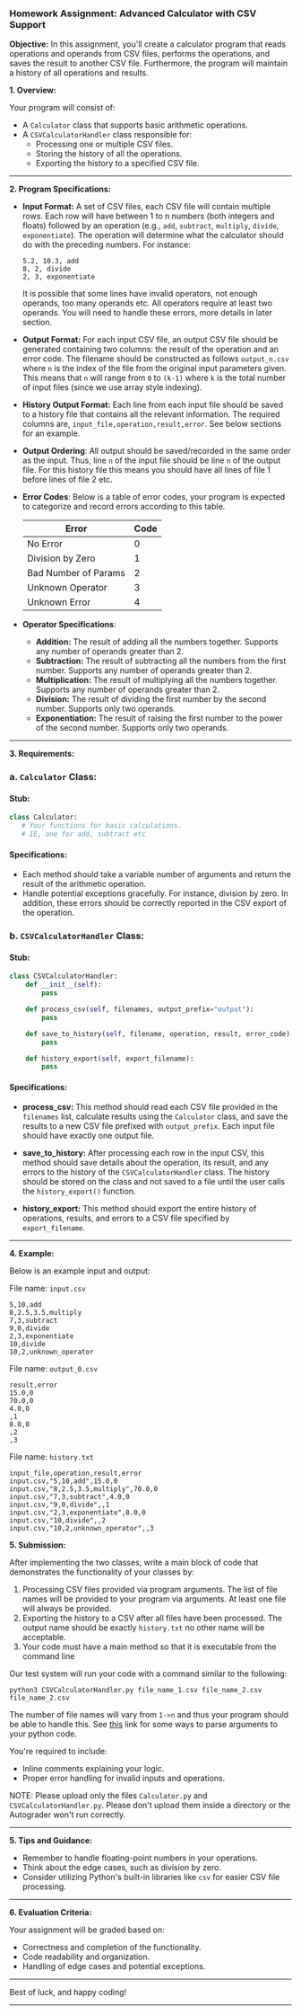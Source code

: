 ### Homework Assignment: Advanced Calculator with CSV Support

**Objective:** In this assignment, you'll create a calculator program that reads operations and operands from CSV files,
performs the operations, and saves the result to another CSV file. Furthermore, the program will maintain a history of
all operations and results.

**1. Overview:**

Your program will consist of:

- A `Calculator` class that supports basic arithmetic operations.
- A `CSVCalculatorHandler` class responsible for:
  - Processing one or multiple CSV files.
  - Storing the history of all the operations.
  - Exporting the history to a specified CSV file.

---

**2. Program Specifications:**

- **Input Format:** A set of CSV files, each CSV file will contain multiple rows. Each row will have between 1 to n numbers (both
  integers and floats) followed by an operation (e.g., `add`, `subtract`, `multiply`, `divide`, `exponentiate`). The
  operation will determine what the calculator should do with the preceding numbers. For instance:

  ```
  5.2, 10.3, add
  8, 2, divide
  2, 3, exponentiate
  ```

  It is possible that some lines have invalid operators, not enough operands, too many operands etc. All operators require at least two
  operands. You will need to handle these errors, more details in later section.

- **Output Format:** For each input CSV file, an output CSV file should be generated containing two columns: the result
  of the operation and an error code. The filename should be constructed as follows `output_n.csv` where `n` is the index of the file from the original input parameters given. This means that `n` will range from `0` to `(k-1)` where `k` is the total number of input files (since we use array style indexing).

- **History Output Format:** Each line from each input file should be saved to a history file that contains all the relevant information. The required columns are, `input_file,operation,result,error`. See below sections for an example.

- **Output Ordering**:
  All output should be saved/recorded in the same order as the input. Thus, line `n` of the input file should be line `n` of the output file. For this history file this means you should have all lines of file 1 before lines of file 2 etc.

- **Error Codes**:
  Below is a table of error codes, your program is expected to categorize and record errors according to this table.

  | Error                | Code |
  | -------------------  | ---- |
  | No Error             | 0    |
  | Division by Zero     | 1    |
  | Bad Number of Params | 2    |
  | Unknown Operator     | 3    |
  | Unknown Error        | 4    |

- **Operator Specifications**:
  - **Addition:** The result of adding all the numbers together. Supports any number of operands greater than 2.
  - **Subtraction:** The result of subtracting all the numbers from the first number. Supports any number of operands greater than 2.
  - **Multiplication:** The result of multiplying all the numbers together. Supports any number of operands greater than 2.
  - **Division:** The result of dividing the first number by the second number. Supports only two operands.
  - **Exponentiation:** The result of raising the first number to the power of the second number. Supports only two operands.
---

**3. Requirements:**

### **a. `Calculator` Class:**

#### **Stub:**

```python
class Calculator:
   # Your functions for basic calculations.
   # IE, one for add, subtract etc
```

#### **Specifications:**

- Each method should take a variable number of arguments and return the result of the arithmetic operation.
- Handle potential exceptions gracefully. For instance, division by zero. In addition, these errors should be correctly
  reported in the CSV export of the operation.

### **b. `CSVCalculatorHandler` Class:**

#### **Stub:**

```python
class CSVCalculatorHandler:
    def __init__(self):
        pass

    def process_csv(self, filenames, output_prefix="output"):
        pass

    def save_to_history(self, filename, operation, result, error_code):
        pass

    def history_export(self, export_filename):
        pass
```

#### **Specifications:**

- **process_csv:** This method should read each CSV file provided in the `filenames` list, calculate results using
  the `Calculator` class, and save the results to a new CSV file prefixed with `output_prefix`. Each input file should have exactly one output file.

- **save_to_history:** After processing each row in the input CSV, this method should save details about the operation,
  its result, and any errors to the history of the `CSVCalculatorHandler` class. The history should be stored on the class and not saved to a file until the user calls the `history_export()` function.

- **history_export:** This method should export the entire history of operations, results, and errors to a CSV file
  specified by `export_filename`.

---

**4. Example:**

Below is an example input and output:

File name: `input.csv`

```
5,10,add
8,2.5,3.5,multiply
7,3,subtract
9,0,divide
2,3,exponentiate
10,divide
10,2,unknown_operator
```

File name: `output_0.csv`

```
result,error
15.0,0
70.0,0
4.0,0
,1
8.0,0
,2
,3

```

File name: `history.txt`

```
input_file,operation,result,error
input.csv,"5,10,add",15.0,0
input.csv,"8,2.5,3.5,multiply",70.0,0
input.csv,"7,3,subtract",4.0,0
input.csv,"9,0,divide",,1
input.csv,"2,3,exponentiate",8.0,0
input.csv,"10,divide",,2
input.csv,"10,2,unknown_operator",,3

```

**5. Submission:**

After implementing the two classes, write a main block of code that demonstrates the functionality of your classes by:

1. Processing CSV files provided via program arguments. The list of file names will be provided to your program via arguments. At least one file will always be provided.
2. Exporting the history to a CSV after all files have been processed. The output name should be exactly `history.txt` no other name will be acceptable.
3. Your code must have a main method so that it is executable from the command line

Our test system will run your code with a command similar to the following:

```shell
python3 CSVCalculatorHandler.py file_name_1.csv file_name_2.csv file_name_2.csv
```

The number of file names will vary from `1->n` and thus your program should be able to handle this. See [this](https://machinelearningmastery.com/command-line-arguments-for-your-python-script/) link for some ways to parse arguments to your python code.

You're required to include:

- Inline comments explaining your logic.
- Proper error handling for invalid inputs and operations.

NOTE: Please upload only the files `Calculator.py` and `CSVCalculatorHandler.py`. Please don't upload them inside a directory or the Autograder won't run correctly.

---

**5. Tips and Guidance:**

- Remember to handle floating-point numbers in your operations.
- Think about the edge cases, such as division by zero.
- Consider utilizing Python's built-in libraries like `csv` for easier CSV file processing.

---

**6. Evaluation Criteria:**

Your assignment will be graded based on:

- Correctness and completion of the functionality.
- Code readability and organization.
- Handling of edge cases and potential exceptions.

---

Best of luck, and happy coding!

---
